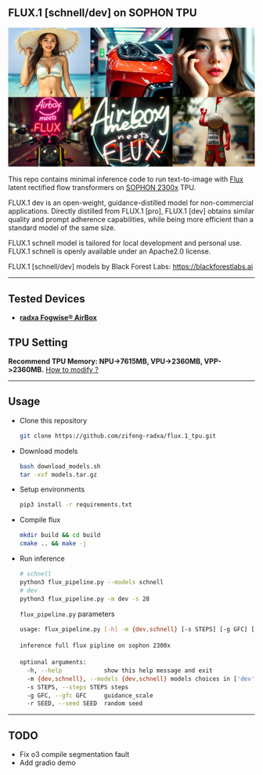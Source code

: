 ## FLUX.1 [schnell/dev] on SOPHON TPU

![main.jpg](./assets/main.jpg)

This repo contains minimal inference code to run text-to-image with [Flux](https://blackforestlabs.ai/) latent rectified flow transformers on [SOPHON 2300x](https://radxa.com/products/aicore/aicore-sg2300x/) TPU.

FLUX.1 dev is an open-weight, guidance-distilled model for non-commercial applications. Directly distilled from FLUX.1 [pro], FLUX.1 [dev] obtains similar quality and prompt adherence capabilities, while being more efficient than a standard model of the same size.

FLUX.1 schnell model is tailored for local development and personal use. FLUX.1 schnell is openly available under an Apache2.0 license.

FLUX.1 [schnell/dev] models by Black Forest Labs: https://blackforestlabs.ai

---

## Tested Devices
- [**radxa Fogwise® AirBox**](https://radxa.com/products/fogwise/airbox)


## TPU Setting
**Recommend TPU Memory: NPU->7615MB, VPU->2360MB, VPP->2360MB.** [How to modify ?](https://docs.radxa.com/en/sophon/airbox/local-ai-deploy/ai-tools/memory_allocate)

---
## Usage
- Clone this repository
    ```bash
    git clone https://github.com/zifeng-radxa/flux.1_tpu.git
    ```

- Download models 
    ```bash
    bash download_models.sh
    tar -xvf models.tar.gz
    ```

- Setup environments
    ```bash
    pip3 install -r requirements.txt
    ```

- Compile flux 
    ```bash
    mkdir build && cd build
    cmake .. && make -j
    ```

- Run inference
    ```bash
    # schnell
    python3 flux_pipeline.py --models schnell
    # dev
    python3 flux_pipeline.py -m dev -s 28
    ```
    `flux_pipeline.py` parameters
    ```bash
    usage: flux_pipeline.py [-h] -m {dev,schnell} [-s STEPS] [-g GFC] [-r SEED]
    
    inference full flux pipline on sophon 2300x
    
    optional arguments:
      -h, --help            show this help message and exit
      -m {dev,schnell}, --models {dev,schnell} models choices in ['dev', 'schnell']
      -s STEPS, --steps STEPS steps
      -g GFC, --gfc GFC     guidance_scale
      -r SEED, --seed SEED  random seed
    ```
---

## TODO
- Fix o3 compile segmentation fault
- Add gradio demo
